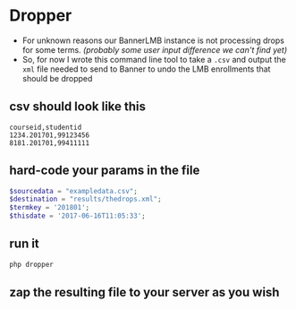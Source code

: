 # Dropper

- For unknown reasons our BannerLMB instance is not processing drops for some terms. _(probably some user input difference we can't find yet)_
- So, for now I wrote this command line tool to take a `.csv` and output the `xml` file needed to send to Banner to undo the LMB enrollments that should be dropped

## csv should look like this

```csv
courseid,studentid
1234.201701,99123456
8181.201701,99411111
```

## hard-code your params in the file

```php
$sourcedata = "exampledata.csv";
$destination = "results/thedrops.xml";
$termkey = '201801';
$thisdate = '2017-06-16T11:05:33';
```

## run it
```bash
php dropper
```

## zap the resulting file to your server as you wish
